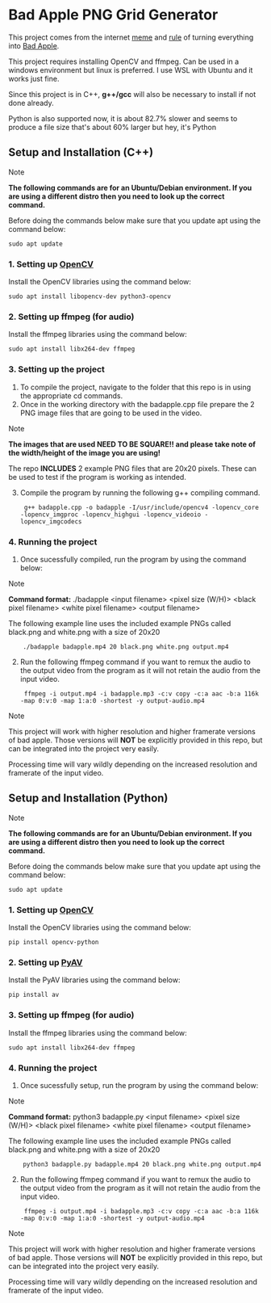 # Bad Apple PNG Grid Generator
This project comes from the internet [meme](https://knowyourmeme.com/memes/bad-apple) and [rule](https://tropedia.fandom.com/wiki/Rules_of_the_Internet) of turning everything into [Bad Apple](https://www.youtube.com/watch?v=FtutLA63Cp8).

This project requires installing OpenCV and ffmpeg. Can be used in a windows environment but linux is preferred. I use WSL with Ubuntu and it works just fine.

Since this project is in C++, **g++/gcc** will also be necessary to install if not done already.

Python is also supported now, it is about 82.7% slower and seems to produce a file size that's about 60% larger but hey, it's Python

## Setup and Installation (C++)

> [!Note]
> **The following commands are for an Ubuntu/Debian environment. If you are using a different distro then you need to look up the correct command.**

Before doing the commands below make sure that you update apt using the command below:

    sudo apt update

### 1. Setting up [OpenCV](https://opencv.org/)

Install the OpenCV libraries using the command below:

    sudo apt install libopencv-dev python3-opencv

### 2. Setting up ffmpeg (for audio)

Install the ffmpeg libraries using the command below:

    sudo apt install libx264-dev ffmpeg

### 3. Setting up the project

1. To compile the project, navigate to the folder that this repo is in using the appropriate cd commands.
2. Once in the working directory with the badapple.cpp file prepare the 2 PNG image files that are going to be used in the video.

> [!Note]
> **The images that are used NEED TO BE SQUARE!! and please take note of the width/height of the image you are using!**
>
> The repo **INCLUDES** 2 example PNG files that are 20x20 pixels. These can be used to test if the program is working as intended.

3. Compile the program by running the following g++ compiling command.

        g++ badapple.cpp -o badapple -I/usr/include/opencv4 -lopencv_core -lopencv_imgproc -lopencv_highgui -lopencv_videoio -lopencv_imgcodecs

### 4. Running the project

1. Once sucessfully compiled, run the program by using the command below:

> [!Note]
> **Command format:** ./badapple \<input filename> \<pixel size (W/H)> \<black pixel filename> \<white pixel filename> \<output filename>
>
> The following example line uses the included example PNGs called black.png and white.png with a size of 20x20

        ./badapple badapple.mp4 20 black.png white.png output.mp4

2. Run the following ffmpeg command if you want to remux the audio to the output video from the program as it will not retain the audio from the input video.
    
        ffmpeg -i output.mp4 -i badapple.mp3 -c:v copy -c:a aac -b:a 116k -map 0:v:0 -map 1:a:0 -shortest -y output-audio.mp4

> [!Note]
> This project will work with higher resolution and higher framerate versions of bad apple. Those versions will **NOT** be explicitly provided in this repo, but can be integrated into the project very easily.
>
> Processing time will vary wildly depending on the increased resolution and framerate of the input video.

## Setup and Installation (Python)

> [!Note]
> **The following commands are for an Ubuntu/Debian environment. If you are using a different distro then you need to look up the correct command.**

Before doing the commands below make sure that you update apt using the command below:

    sudo apt update

### 1. Setting up [OpenCV](https://opencv.org/)

Install the OpenCV libraries using the command below:

    pip install opencv-python

### 2. Setting up [PyAV](https://github.com/PyAV-Org/PyAV)

Install the PyAV libraries using the command below:

    pip install av
    
### 3. Setting up ffmpeg (for audio)

Install the ffmpeg libraries using the command below:

    sudo apt install libx264-dev ffmpeg

### 4. Running the project

1. Once sucessfully setup, run the program by using the command below:

> [!Note]
> **Command format:** python3 badapple.py \<input filename> \<pixel size (W/H)> \<black pixel filename> \<white pixel filename> \<output filename>
>
> The following example line uses the included example PNGs called black.png and white.png with a size of 20x20

        python3 badapple.py badapple.mp4 20 black.png white.png output.mp4

2. Run the following ffmpeg command if you want to remux the audio to the output video from the program as it will not retain the audio from the input video.
    
        ffmpeg -i output.mp4 -i badapple.mp3 -c:v copy -c:a aac -b:a 116k -map 0:v:0 -map 1:a:0 -shortest -y output-audio.mp4

> [!Note]
> This project will work with higher resolution and higher framerate versions of bad apple. Those versions will **NOT** be explicitly provided in this repo, but can be integrated into the project very easily.
>
> Processing time will vary wildly depending on the increased resolution and framerate of the input video.





